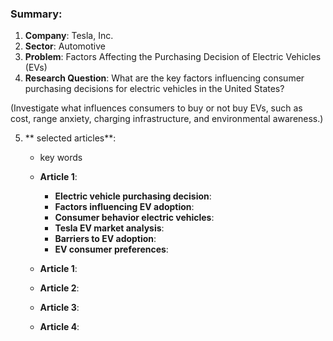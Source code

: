 ### Summary:

1. **Company**: Tesla, Inc.
2. **Sector**: Automotive
3. **Problem**: Factors Affecting the Purchasing Decision of Electric Vehicles (EVs)
4. **Research Question**: What are the key factors influencing consumer purchasing decisions for electric vehicles in the United States?

(Investigate what influences consumers to buy or not buy EVs, such as cost, range anxiety, charging infrastructure, and environmental awareness.)


5. ** selected articles**:
    - key words 
    
    - **Article 1**: 
        - **Electric vehicle purchasing decision**: 
        - **Factors influencing EV adoption**: 
        - **Consumer behavior electric vehicles**: 
        - **Tesla EV market analysis**: 
        - **Barriers to EV adoption**: 
        - **EV consumer preferences**: 
    - **Article 1**: 
    - **Article 2**: 
    - **Article 3**: 
    - **Article 4**:
